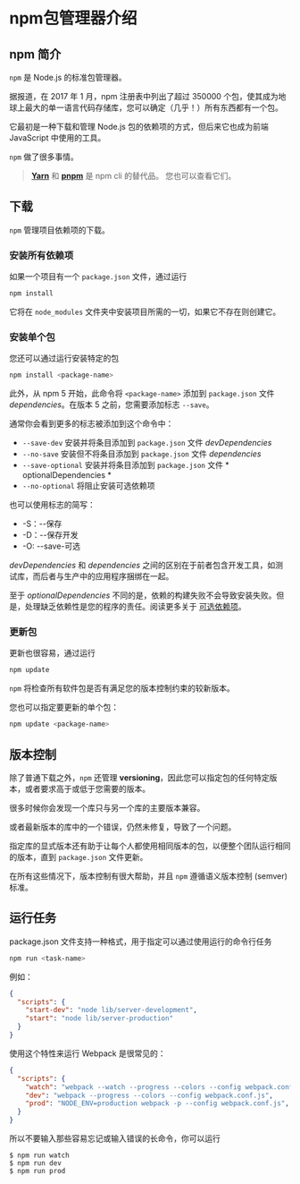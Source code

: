 # npm包管理器介绍

## npm 简介

`npm` 是 Node.js 的标准包管理器。

据报道，在 2017 年 1 月，npm 注册表中列出了超过 350000 个包，使其成为地球上最大的单一语言代码存储库，您可以确定（几乎！）所有东西都有一个包。

它最初是一种下载和管理 Node.js 包的依赖项的方式，但后来它也成为前端 JavaScript 中使用的工具。

`npm` 做了很多事情。

> [**Yarn**](https://yarnpkg.com/en/) 和 [**pnpm**](https://pnpm.io/) 是 npm cli 的替代品。 您也可以查看它们。

## 下载

`npm` 管理项目依赖项的下载。

### 安装所有依赖项

如果一个项目有一个 `package.json` 文件，通过运行

```bash
npm install
```

它将在 `node_modules` 文件夹中安装项目所需的一切，如果它不存在则创建它。

### 安装单个包

您还可以通过运行安装特定的包

```bash
npm install <package-name>
```

此外，从 npm 5 开始，此命令将 `<package-name>` 添加到 `package.json` 文件 *dependencies*。在版本 5 之前，您需要添加标志 `--save`。

通常你会看到更多的标志被添加到这个命令中：

- `--save-dev` 安装并将条目添加到 `package.json` 文件 *devDependencies*
- `--no-save` 安装但不将条目添加到 `package.json` 文件 *dependencies*
- `--save-optional` 安装并将条目添加到 `package.json` 文件 * optionalDependencies *
- `--no-optional` 将阻止安装可选依赖项

也可以使用标志的简写：

- -S：--保存
- -D：--保存开发
- -O: --save-可选

*devDependencies* 和 *dependencies* 之间的区别在于前者包含开发工具，如测试库，而后者与生产中的应用程序捆绑在一起。

至于 *optionalDependencies* 不同的是，依赖的构建失败不会导致安装失败。但是，处理缺乏依赖性是您的程序的责任。阅读更多关于 [可选依赖项](https://docs.npmjs.com/cli/v7/configuring-npm/package-json#optionaldependencies)。

### 更新包

更新也很容易，通过运行

```bash
npm update
```

`npm` 将检查所有软件包是否有满足您的版本控制约束的较新版本。

您也可以指定要更新的单个包：

```bash
npm update <package-name>
```

## 版本控制

除了普通下载之外，`npm` 还管理 **versioning**，因此您可以指定包的任何特定版本，或者要求高于或低于您需要的版本。

很多时候你会发现一个库只与另一个库的主要版本兼容。

或者最新版本的库中的一个错误，仍然未修复，导致了一个问题。

指定库的显式版本还有助于让每个人都使用相同版本的包，以便整个团队运行相同的版本，直到 `package.json` 文件更新。

在所有这些情况下，版本控制有很大帮助，并且 `npm` 遵循语义版本控制 (semver) 标准。

## 运行任务

package.json 文件支持一种格式，用于指定可以通过使用运行的命令行任务

```bash
npm run <task-name>
```

例如：

```json
{
  "scripts": {
    "start-dev": "node lib/server-development",
    "start": "node lib/server-production"
  }
}
```

使用这个特性来运行 Webpack 是很常见的：

```json
{
  "scripts": {
    "watch": "webpack --watch --progress --colors --config webpack.conf.js",
    "dev": "webpack --progress --colors --config webpack.conf.js",
    "prod": "NODE_ENV=production webpack -p --config webpack.conf.js",
  }
}
```

所以不要输入那些容易忘记或输入错误的长命令，你可以运行

```console
$ npm run watch
$ npm run dev
$ npm run prod
```

